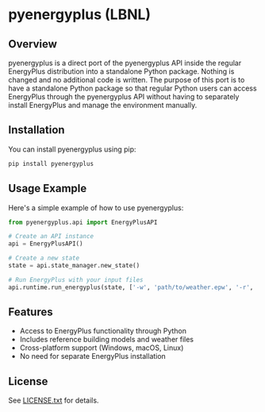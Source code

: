 # pyenergyplus (LBNL)

## Overview

pyenergyplus is a direct port of the pyenergyplus API inside the regular EnergyPlus
distribution into a standalone Python package. Nothing is changed and no
additional code is written. The purpose of this port is to have a standalone
Python package so that regular Python users can access EnergyPlus through the
pyenergyplus API without having to separately install EnergyPlus and manage the
environment manually.

## Installation

You can install pyenergyplus using pip:

```bash
pip install pyenergyplus
```

## Usage Example

Here's a simple example of how to use pyenergyplus:

```python
from pyenergyplus.api import EnergyPlusAPI

# Create an API instance
api = EnergyPlusAPI()

# Create a new state
state = api.state_manager.new_state()

# Run EnergyPlus with your input files
api.runtime.run_energyplus(state, ['-w', 'path/to/weather.epw', '-r', 'path/to/model.idf'])
```

## Features

- Access to EnergyPlus functionality through Python
- Includes reference building models and weather files
- Cross-platform support (Windows, macOS, Linux)
- No need for separate EnergyPlus installation

## License

See [LICENSE.txt](LICENSE.txt) for details.

